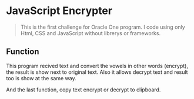 # JavaScript Encrypter

> This is the first challenge for Oracle One program.
> I code using only Html, CSS and JavaScript without librerys or frameworks.

## Function

This program recived text and convert the vowels in other words (encrypt), the result is show next to original text. Also it allows decrypt text and result too is show at the same way.

And the last function, copy text encrypt or decrypt to clipboard.
